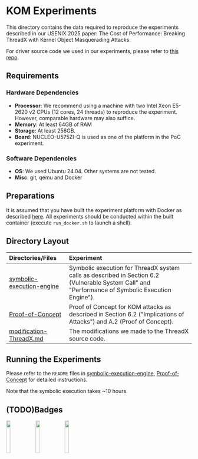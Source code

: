 # KOM Experiments

This directory contains the data required to reproduce the experiments described in our USENIX 2025 paper: The Cost of Performance: Breaking ThreadX with Kernel Object Masquerading Attacks.

For driver source code we used in our experiments, please refer to [this repo](https://github.com/VoodooChild99/perry-drivers).

## Requirements
### Hardware Dependencies
* **Processor**: We recommend using a machine with two Intel Xeon E5-2620 v2 CPUs (12 cores, 24 threads) to reproduce the experiment. However, comparable hardware may also suffice.
* **Memory**: At least 64GB of RAM
* **Storage**: At least 256GB.
* **Board**: NUCLEO-U575ZI-Q is used as one of the platform in the PoC experiment.
### Software Dependencies
* **OS**: We used Ubuntu 24.04. Other systems are not tested.
* **Misc**: git, qemu and Docker

## Preparations
It is assumed that you have built the experiment platform with Docker as described [here](https://github.com/VoodooChild99/perry?tab=readme-ov-file#build-with-docker).
All experiments should be conducted within the built container (execute `run_docker.sh` to launch a shell). 

## Directory Layout
| Directories/Files                                        | Experiment                                                   |
| :------------------------------------------------------- | :----------------------------------------------------------- |
| [symbolic-execution-engine](./symbolic-execution-engine) | Symbolic execution for ThreadX system calls as described in Section 6.2 (Vulnerable System Call" and "Performance of Symbolic Execution Engine"). |
| [Proof-of-Concept](./Proof-of-Concept)                   | Proof of Concept for KOM attacks as described in Section 6.2 ("Implications of Attacks") and A.2 (Proof of Concept). |
| [modification-ThreadX.md](./modification-ThreadX.md)     | The modifications we made to the ThreadX source code.        |

## Running the Experiments
Please refer to the `README` files in [symbolic-execution-engine](./symbolic-execution-engine), [Proof-of-Concept](./Proof-of-Concept) for detailed instructions.

Note that the symbolic execution takes ~10 hours. 

## (TODO)Badges
<p float="left">
<img src="./assets/usenixbadges-available.svg" width="15%">
<img src="./assets/usenixbadges-functional.svg" width="15%">
<img src="./assets/usenixbadges-reproduced.svg" width="15%">
</p>